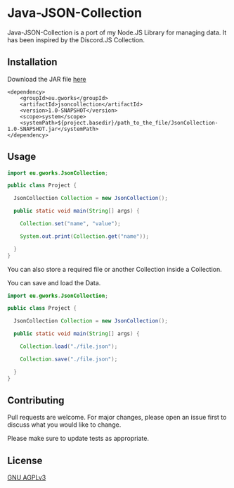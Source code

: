 # Java-JSON-Collection

Java-JSON-Collection is a port of my Node.JS Library for managing data. It has been inspired by the Discord.JS Collection.

## Installation
Download the JAR file [here](https://github.com/Hanyaku-Chan/Java-JSON-Collection/releases/download/Releases/JsonCollection-1.0-SNAPSHOT.jar)

``` YML
<dependency>
    <groupId>eu.gworks</groupId>
    <artifactId>jsoncollection</artifactId>
    <version>1.0-SNAPSHOT</version>
    <scope>system</scope>
    <systemPath>${project.basedir}/path_to_the_file/JsonCollection-1.0-SNAPSHOT.jar</systemPath>
</dependency>
```

## Usage

``` Java
import eu.gworks.JsonCollection;

public class Project {

  JsonCollection Collection = new JsonCollection();

  public static void main(String[] args) {

    Collection.set("name", "value");

    System.out.print(Collection.get("name"));

  }
}
```

You can also store a required file or another Collection inside a Collection.

You can save and load the Data.

```java
import eu.gworks.JsonCollection;

public class Project {

  JsonCollection Collection = new JsonCollection();

  public static void main(String[] args) {

    Collection.load("./file.json");

    Collection.save("./file.json");

  }
}
```

## Contributing
Pull requests are welcome. For major changes, please open an issue first to discuss what you would like to change.

Please make sure to update tests as appropriate.

## License
[GNU AGPLv3](https://choosealicense.com/licenses/agpl-3.0/)
